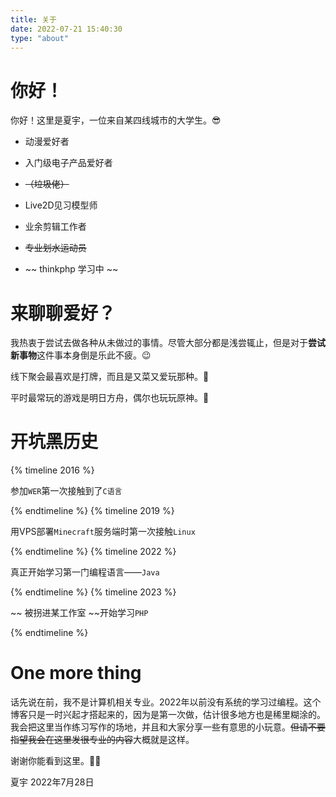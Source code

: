 ```yaml
---
title: 关于
date: 2022-07-21 15:40:30
type: "about" 
---
```

 # 你好！

 你好！这里是夏宇，一位来自某四线城市的大学生。😎

- 动漫爱好者

- 入门级电子产品爱好者 

- ~~（垃圾佬）~~

- Live2D见习模型师

- 业余剪辑工作者

- ~~专业划水运动员~~

- ~~ thinkphp 学习中 ~~


# 来聊聊爱好？

我热衷于尝试去做各种从未做过的事情。尽管大部分都是浅尝辄止，但是对于**尝试新事物**这件事本身倒是乐此不疲。😉

线下聚会最喜欢是打牌，而且是又菜又爱玩那种。🤣

平时最常玩的游戏是明日方舟，偶尔也玩玩原神。🤗

# 开坑黑历史
{% timeline 2016 %}
<!-- timeline 9月 -->
参加`WER`第一次接触到了`C语言`
<!-- endtimeline -->
{% endtimeline %}
{% timeline 2019 %}
<!-- timeline 11月 -->
用VPS部署`Minecraft`服务端时第一次接触`Linux`
<!-- endtimeline -->
{% endtimeline %}
{% timeline 2022 %}
<!-- timeline 4月 -->
真正开始学习第一门编程语言——`Java`
<!-- endtimeline -->
{% endtimeline %}
{% timeline 2023 %}
<!-- timeline 3月 -->
~~ 被拐进某工作室 ~~开始学习`PHP`
<!-- endtimeline -->
{% endtimeline %}


# One more thing
话先说在前，我不是计算机相关专业。2022年以前没有系统的学习过编程。这个博客只是一时兴起才搭起来的，因为是第一次做，估计很多地方也是稀里糊涂的。我会把这里当作练习写作的场地，并且和大家分享一些有意思的小玩意。~~但请不要指望我会在这里发很专业的内容~~大概就是这样。

谢谢你能看到这里。🥳🥳

夏宇
2022年7月28日